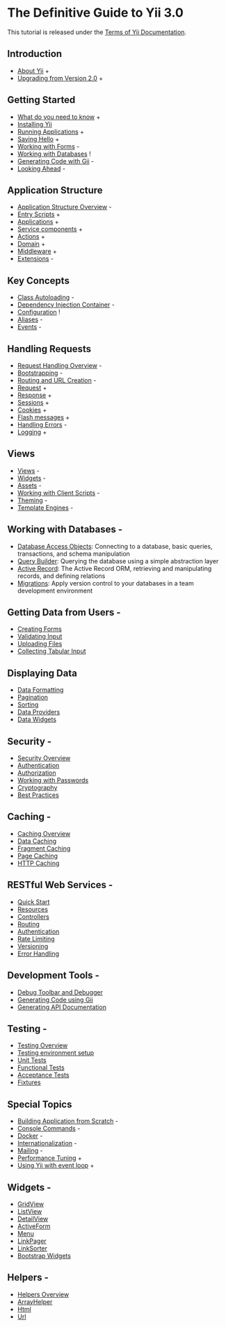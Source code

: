 # The Definitive Guide to Yii 3.0

This tutorial is released under the [Terms of Yii Documentation](http://www.yiiframework.com/doc/terms/).

Introduction
------------

* [About Yii](intro/what-is-yii.md) +
* [Upgrading from Version 2.0](intro/upgrade-from-v2.md) +


Getting Started
---------------

* [What do you need to know](start/prerequisites.md) +
* [Installing Yii](start/installation.md) 
* [Running Applications](start/workflow.md) +
* [Saying Hello](start/hello.md) +
* [Working with Forms](start/forms.md) -
* [Working with Databases](start/databases.md) !
* [Generating Code with Gii](start/gii.md) -
* [Looking Ahead](start/looking-ahead.md) -


Application Structure
---------------------

* [Application Structure Overview](structure/overview.md) -
* [Entry Scripts](structure/entry-script.md) +
* [Applications](structure/application.md) +
* [Service components](structure/service.md) +
* [Actions](structure/action.md) +
* [Domain](structure/domain.md) +
* [Middleware](structure/middleware.md) +
* [Extensions](structure/extension.md) -

Key Concepts
------------

* [Class Autoloading](concept/autoloading.md) -
* [Dependency Injection Container](concept/di-container.md) -
* [Configuration](concept/configuration.md) !
* [Aliases](concept/aliases.md) -
* [Events](concept/events.md) -

Handling Requests
-----------------

* [Request Handling Overview](runtime/overview.md) -
* [Bootstrapping](runtime/bootstrapping.md) -
* [Routing and URL Creation](runtime/routing.md) -
* [Request](runtime/request.md) +
* [Response](runtime/response.md) +
* [Sessions](runtime/sessions.md) +
* [Cookies](runtime/cookies.md) +
* [Flash messages](runtime/flash-messages.md) +
* [Handling Errors](runtime/handling-errors.md) -
* [Logging](runtime/logging.md) +

Views
-----

* [Views](views/view.md) -
* [Widgets](views/widget.md) -
* [Assets](views/asset.md) -
* [Working with Client Scripts](views/client-scripts.md) -
* [Theming](views/theming.md) -
* [Template Engines](views/template-engines.md) -


Working with Databases -
----------------------

* [Database Access Objects](db-dao.md): Connecting to a database, basic queries, transactions, and schema manipulation
* [Query Builder](db-query-builder.md): Querying the database using a simple abstraction layer
* [Active Record](db-active-record.md): The Active Record ORM, retrieving and manipulating records, and defining relations
* [Migrations](db-migrations.md): Apply version control to your databases in a team development environment

Getting Data from Users -
-----------------------

* [Creating Forms](input/forms.md)
* [Validating Input](input/validation.md)
* [Uploading Files](input/file-upload.md)
* [Collecting Tabular Input](input/tabular-input.md)


Displaying Data
---------------

* [Data Formatting](output/formatting.md)
* [Pagination](output/pagination.md)
* [Sorting](output/sorting.md)
* [Data Providers](output/data-providers.md)
* [Data Widgets](output/data-widgets.md)

Security -
--------

* [Security Overview](security/overview.md)
* [Authentication](security/authentication.md)
* [Authorization](security/authorization.md)
* [Working with Passwords](security/passwords.md)
* [Cryptography](security/cryptography.md)
* [Best Practices](security/best-practices.md)


Caching -
-------

* [Caching Overview](caching/overview.md)
* [Data Caching](caching/data.md)
* [Fragment Caching](caching/fragment.md)
* [Page Caching](caching/page.md)
* [HTTP Caching](caching/http.md)


RESTful Web Services -
--------------------

* [Quick Start](rest/quick-start.md)
* [Resources](rest/resources.md)
* [Controllers](rest/controllers.md)
* [Routing](rest/routing.md)
* [Authentication](rest/authentication.md)
* [Rate Limiting](rest/rate-limiting.md)
* [Versioning](rest/versioning.md)
* [Error Handling](rest/error-handling.md)

Development Tools -
-----------------

* [Debug Toolbar and Debugger](https://www.yiiframework.com/extension/yiisoft/yii2-debug/doc/guide)
* [Generating Code using Gii](https://www.yiiframework.com/extension/yiisoft/yii2-gii/doc/guide)
* [Generating API Documentation](https://www.yiiframework.com/extension/yiisoft/yii2-apidoc)


Testing -
-------

* [Testing Overview](testing/overview.md)
* [Testing environment setup](testing/environment-setup.md)
* [Unit Tests](testing/unit.md)
* [Functional Tests](testing/functional.md)
* [Acceptance Tests](testing/acceptance.md)
* [Fixtures](testing/fixtures.md)


Special Topics
--------------

* [Building Application from Scratch](tutorial/start-from-scratch.md) -
* [Console Commands](tutorial/console.md) -
* [Docker](tutorial/docker.md) -
* [Internationalization](tutorial/i18n.md) -
* [Mailing](tutorial/mailing.md) -
* [Performance Tuning](tutorial/performance-tuning.md) +
* [Using Yii with event loop](tutorial/using-with-event-loop.md) +

Widgets -
-------

* [GridView](https://www.yiiframework.com/doc-2.0/yii-grid-gridview.html)
* [ListView](https://www.yiiframework.com/doc-2.0/yii-widgets-listview.html)
* [DetailView](https://www.yiiframework.com/doc-2.0/yii-widgets-detailview.html)
* [ActiveForm](https://www.yiiframework.com/doc-2.0/guide-input-forms.html#activerecord-based-forms-activeform)
* [Menu](https://www.yiiframework.com/doc-2.0/yii-widgets-menu.html)
* [LinkPager](https://www.yiiframework.com/doc-2.0/yii-widgets-linkpager.html)
* [LinkSorter](https://www.yiiframework.com/doc-2.0/yii-widgets-linksorter.html)
* [Bootstrap Widgets](https://www.yiiframework.com/extension/yiisoft/yii2-bootstrap/doc/guide)


Helpers -
-------

* [Helpers Overview](helper-overview.md)
* [ArrayHelper](helper/array.md)
* [Html](helper-html.md)
* [Url](helper-url.md)

